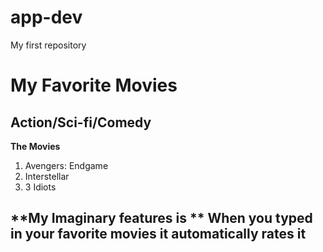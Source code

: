 # app-dev
My first repository
# My Favorite Movies
## Action/Sci-fi/Comedy
**The Movies**
1. Avengers: Endgame
2. Interstellar
3. 3 Idiots

## **My Imaginary features is ** When you typed in your favorite movies it automatically rates it 
